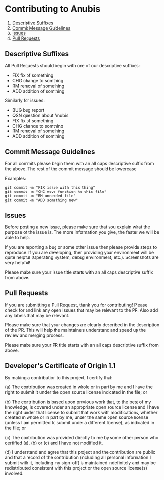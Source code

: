 # Contributing to Anubis

1. [Descriptive Suffixes](#descriptive-suffixes)
2. [Commit Message Guidelines](#commit-message-guidelines)
3. [Issues](#issues)
4. [Pull Requests](#pull-requests)

## Descriptive Suffixes

All Pull Requests should begin with one of our descriptive suffixes:
- FIX fix of something
- CHG change to somthing
- RM removal of something
- ADD addition of somthing

Similarly for issues:
- BUG bug report
- QSN question about Anubis
- FIX fix of something
- CHG change to somthing
- RM removal of something
- ADD addition of somthing

## Commit Message Guidelines

For all commits please begin them with an all caps descriptive suffix from the above. The rest of the commit message
should be lowercase.

Examples:
```
git commit -m "FIX issue with this thing"
git commit -m "CHG move function to this file"
git commit -m "RM unneeded file"
git commit -m "ADD something new"
```

## Issues

Before posting a new issue, please make sure that you explain what the purpose of the issue is. The more information you give, the faster we will be able to help.

If you are reporting a bug or some other issue then please provide steps to reproduce. If you are developing, then providing your environment will be quite helpful (Operating System, debug environment, etc.). Screenshots are very helpful!

Please make sure your issue title starts with an all caps descriptive suffix from above.

## Pull Requests

If you are submitting a Pull Request, thank you for contributing! Please check for and link any open Issues that may be relevant to the PR. Also add any labels that may be relevant. 

Please make sure that your changes are clearly described in the description of the PR. This will help the maintainers understand and speed up the review and merging process.

Please make sure your PR title starts with an all caps descriptive suffix from above.


## Developer's Certificate of Origin 1.1

By making a contribution to this project, I certify that:

 (a) The contribution was created in whole or in part by me and I
     have the right to submit it under the open source license
     indicated in the file; or

 (b) The contribution is based upon previous work that, to the best
     of my knowledge, is covered under an appropriate open source
     license and I have the right under that license to submit that
     work with modifications, whether created in whole or in part
     by me, under the same open source license (unless I am
     permitted to submit under a different license), as indicated
     in the file; or

 (c) The contribution was provided directly to me by some other
     person who certified (a), (b) or (c) and I have not modified
     it.

 (d) I understand and agree that this project and the contribution
     are public and that a record of the contribution (including all
     personal information I submit with it, including my sign-off) is
     maintained indefinitely and may be redistributed consistent with
     this project or the open source license(s) involved.
